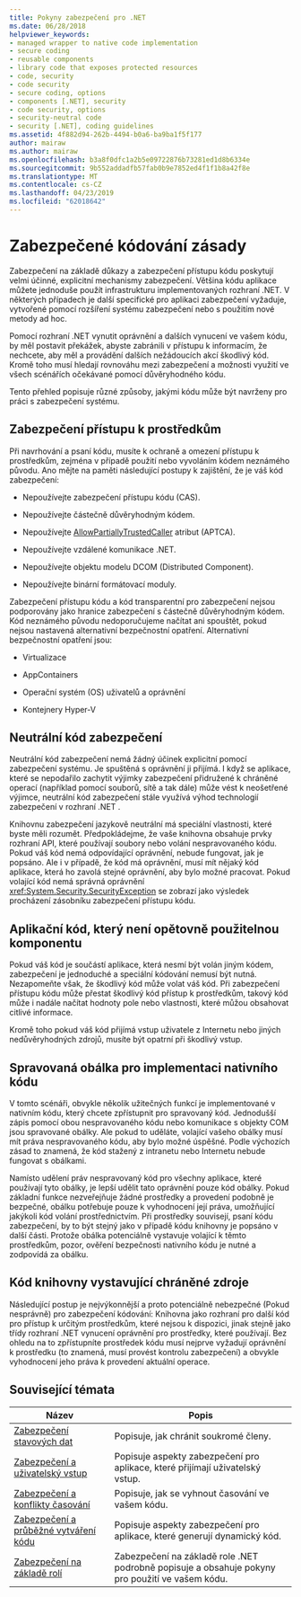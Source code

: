 ```yaml
---
title: Pokyny zabezpečení pro .NET
ms.date: 06/28/2018
helpviewer_keywords:
- managed wrapper to native code implementation
- secure coding
- reusable components
- library code that exposes protected resources
- code, security
- code security
- secure coding, options
- components [.NET], security
- code security, options
- security-neutral code
- security [.NET], coding guidelines
ms.assetid: 4f882d94-262b-4494-b0a6-ba9ba1f5f177
author: mairaw
ms.author: mairaw
ms.openlocfilehash: b3a8f0dfc1a2b5e09722876b73281ed1d8b6334e
ms.sourcegitcommit: 9b552addadfb57fab0b9e7852ed4f1f1b8a42f8e
ms.translationtype: MT
ms.contentlocale: cs-CZ
ms.lasthandoff: 04/23/2019
ms.locfileid: "62018642"
---
```

# <a name="secure-coding-guidelines"></a>Zabezpečené kódování zásady

Zabezpečení na základě důkazy a zabezpečení přístupu kódu poskytují velmi účinné, explicitní mechanismy zabezpečení. Většina kódu aplikace můžete jednoduše použít infrastrukturu implementovaných rozhraní .NET. V některých případech je další specifické pro aplikaci zabezpečení vyžaduje, vytvořené pomocí rozšíření systému zabezpečení nebo s použitím nové metody ad hoc.

Pomocí rozhraní .NET vynutit oprávnění a dalších vynucení ve vašem kódu, by měl postavit překážek, abyste zabránili v přístupu k informacím, že nechcete, aby měl a provádění dalších nežádoucích akcí škodlivý kód. Kromě toho musí hledají rovnováhu mezi zabezpečení a možnosti využití ve všech scénářích očekávané pomocí důvěryhodného kódu.

Tento přehled popisuje různé způsoby, jakými kódu může být navrženy pro práci s zabezpečení systému.

## <a name="securing-resource-access"></a>Zabezpečení přístupu k prostředkům

Při navrhování a psaní kódu, musíte k ochraně a omezení přístupu k prostředkům, zejména v případě použití nebo vyvoláním kódem neznámého původu. Ano mějte na paměti následující postupy k zajištění, že je váš kód zabezpečení:

- Nepoužívejte zabezpečení přístupu kódu (CAS).

- Nepoužívejte částečně důvěryhodným kódem.

- Nepoužívejte [AllowPartiallyTrustedCaller](xref:System.Security.AllowPartiallyTrustedCallersAttribute) atribut (APTCA).

- Nepoužívejte vzdálené komunikace .NET.

- Nepoužívejte objektu modelu DCOM (Distributed Component).

- Nepoužívejte binární formátovací moduly.

Zabezpečení přístupu kódu a kód transparentní pro zabezpečení nejsou podporovány jako hranice zabezpečení s částečně důvěryhodným kódem. Kód neznámého původu nedoporučujeme načítat ani spouštět, pokud nejsou nastavená alternativní bezpečnostní opatření. Alternativní bezpečnostní opatření jsou:

- Virtualizace

- AppContainers

- Operační systém (OS) uživatelů a oprávnění

- Kontejnery Hyper-V

## <a name="security-neutral-code"></a>Neutrální kód zabezpečení

Neutrální kód zabezpečení nemá žádný účinek explicitní pomocí zabezpečení systému. Je spuštěná s oprávnění ji přijímá. I když se aplikace, které se nepodařilo zachytit výjimky zabezpečení přidružené k chráněné operací (například pomocí souborů, sítě a tak dále) může vést k neošetřené výjimce, neutrální kód zabezpečení stále využívá výhod technologií zabezpečení v rozhraní .NET .

Knihovnu zabezpečení jazykově neutrální má speciální vlastnosti, které byste měli rozumět. Předpokládejme, že vaše knihovna obsahuje prvky rozhraní API, které používají soubory nebo volání nespravovaného kódu. Pokud váš kód nemá odpovídající oprávnění, nebude fungovat, jak je popsáno. Ale i v případě, že kód má oprávnění, musí mít nějaký kód aplikace, která ho zavolá stejné oprávnění, aby bylo možné pracovat. Pokud volající kód nemá správná oprávnění <xref:System.Security.SecurityException> se zobrazí jako výsledek procházení zásobníku zabezpečení přístupu kódu.

## <a name="application-code-that-isnt-a-reusable-component"></a>Aplikační kód, který není opětovně použitelnou komponentu

Pokud váš kód je součástí aplikace, která nesmí být volán jiným kódem, zabezpečení je jednoduché a speciální kódování nemusí být nutná. Nezapomeňte však, že škodlivý kód může volat váš kód. Při zabezpečení přístupu kódu může přestat škodlivý kód přístup k prostředkům, takový kód může i nadále načítat hodnoty pole nebo vlastnosti, které můžou obsahovat citlivé informace.

Kromě toho pokud váš kód přijímá vstup uživatele z Internetu nebo jiných nedůvěryhodných zdrojů, musíte být opatrní při škodlivý vstup.

## <a name="managed-wrapper-to-native-code-implementation"></a>Spravovaná obálka pro implementaci nativního kódu

V tomto scénáři, obvykle několik užitečných funkcí je implementované v nativním kódu, který chcete zpřístupnit pro spravovaný kód. Jednodušší zápis pomocí obou nespravovaného kódu nebo komunikace s objekty COM jsou spravované obálky. Ale pokud to uděláte, volající vašeho obálky musí mít práva nespravovaného kódu, aby bylo možné úspěšné. Podle výchozích zásad to znamená, že kód stažený z intranetu nebo Internetu nebude fungovat s obálkami.

Namísto udělení práv nespravovaný kód pro všechny aplikace, které používají tyto obálky, je lepší udělit tato oprávnění pouze kód obálky. Pokud základní funkce nezveřejňuje žádné prostředky a provedení podobně je bezpečné, obálku potřebuje pouze k vyhodnocení její práva, umožňující jakýkoli kód volání prostřednictvím. Při prostředky souvisejí, psaní kódu zabezpečení, by to být stejný jako v případě kódu knihovny je popsáno v další části. Protože obálka potenciálně vystavuje volající k těmto prostředkům, pozor, ověření bezpečnosti nativního kódu je nutné a zodpovídá za obálku.

## <a name="library-code-that-exposes-protected-resources"></a>Kód knihovny vystavující chráněné zdroje

Následující postup je nejvýkonnější a proto potenciálně nebezpečné (Pokud nesprávně) pro zabezpečení kódování: Knihovna jako rozhraní pro další kód pro přístup k určitým prostředkům, které nejsou k dispozici, jinak stejně jako třídy rozhraní .NET vynucení oprávnění pro prostředky, které používají. Bez ohledu na to zpřístupníte prostředek kódu musí nejprve vyžadují oprávnění k prostředku (to znamená, musí provést kontrolu zabezpečení) a obvykle vyhodnocení jeho práva k provedení aktuální operace.

## <a name="related-topics"></a>Související témata

|Název|Popis|
|-----------|-----------------|
|[Zabezpečení stavových dat](securing-state-data.md)|Popisuje, jak chránit soukromé členy.|
|[Zabezpečení a uživatelský vstup](security-and-user-input.md)|Popisuje aspekty zabezpečení pro aplikace, které přijímají uživatelský vstup.|
|[Zabezpečení a konflikty časování](security-and-race-conditions.md)|Popisuje, jak se vyhnout časování ve vašem kódu.|
|[Zabezpečení a průběžné vytváření kódu](security-and-on-the-fly-code-generation.md)|Popisuje aspekty zabezpečení pro aplikace, které generují dynamický kód.|
|[Zabezpečení na základě rolí](role-based-security.md)|Zabezpečení na základě role .NET podrobně popisuje a obsahuje pokyny pro použití ve vašem kódu.|

